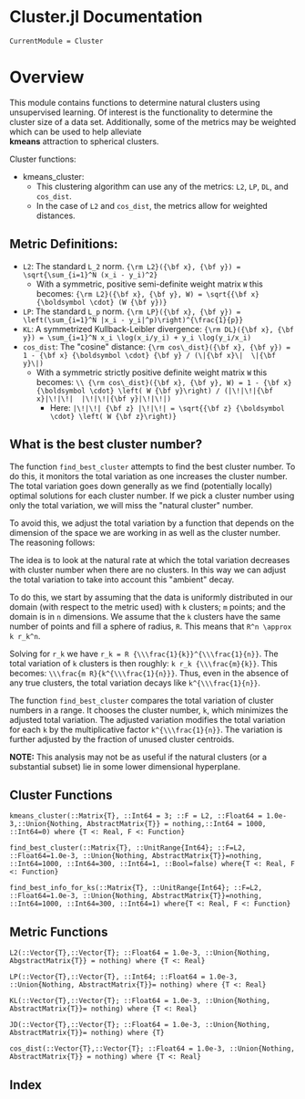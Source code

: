 # Cluster.jl Documentation

```@meta
CurrentModule = Cluster
```

# Overview
This module contains functions to determine natural clusters using unsupervised learning.
Of interest is the functionality to determine the cluster size of a data set.
Additionally, some of the metrics may be weighted which can be used to help alleviate  
**kmeans** attraction to spherical clusters.

Cluster functions:
- kmeans_cluster: 
    - This clustering algorithm can use any of the metrics: `L2`, `LP`, `DL`, and `cos_dist`.
    - In the case of `L2` and `cos_dist`, the metrics allow for weighted distances.

## Metric Definitions:
- `L2`: The standard ``L_2`` norm. ``{\rm L2}({\bf x}, {\bf y}) = \sqrt{\sum_{i=1}^N (x_i - y_i)^2}``
    -  With a symmetric, positive semi-definite weight matrix `W` this becomes: ``{\rm L2}({\bf x}, {\bf y}, W) = \sqrt{{\bf x} {\boldsymbol \cdot} (W {\bf y})}``
- `LP`: The standard ``L_p`` norm. ``{\rm LP}({\bf x}, {\bf y}) = \left(\sum_{i=1}^N |x_i - y_i|^p)\right)^{\frac{1}{p}}``
- `KL`: A symmetrized Kullback-Leibler divergence: ``{\rm DL}({\bf x}, {\bf y}) = \sum_{i=1}^N x_i \log(x_i/y_i) + y_i \log(y_i/x_i)``
- `cos_dist`: The "cosine" distance: ``{\rm cos\_dist}({\bf x}, {\bf y}) = 1 - {\bf x} {\boldsymbol \cdot} {\bf y} / (\|{\bf x}\|  \|{\bf y}\|)``
    - With a symmetric strictly positive definite weight matrix `W` this becomes: 
        ``\\ {\rm cos\_dist}({\bf x}, {\bf y}, W) = 1 - {\bf x} {\boldsymbol \cdot} \left( W {\bf y}\right) / (|\!|\!|{\bf x}|\!|\!|  |\!|\!|{\bf y}|\!|\!|)`` 
        - Here: ``|\!|\!| {\bf z} |\!|\!| = \sqrt{{\bf z} {\boldsymbol \cdot} \left( W {\bf z}\right)}``

## What is the best cluster number?
The function `find_best_cluster` attempts to find the best cluster number.
To do this, it monitors the total variation as one increases the cluster number. The total variation goes 
down generally as we find (potentially locally) optimal solutions for each cluster number.
If we pick a cluster number using only the total variation, we will miss the "natural cluster" number.

To avoid this, we adjust the total variation by a function that depends on the dimension of the space
we are working in as well as the cluster number. The reasoning follows:

The idea is to look at the natural rate at which the total variation decreases with cluster number when 
there are no clusters. In this way we can adjust the total variation to take into account 
this "ambient" decay.

To do this, we start by assuming that the data is uniformly distributed in our domain 
(with respect to the metric used) with `k` clusters; `m` points; and the domain is in `n` dimensions.
We assume that the `k` clusters have the same number of points and fill a sphere 
of radius, `R`. This means that ``R^n \approx k r_k^n``.

Solving for ``r_k`` we have ``r_k = R {\\\frac{1}{k}}^{\\\frac{1}{n}}``.
The total variation of `k` clusters is then roughly: ``k r_k {\\\frac{m}{k}}``. 
This becomes: ``\\\frac{m R}{k^{\\\frac{1}{n}}}``.
Thus, even in the absence of any true clusters, the total variation decays like ``k^{\\\frac{1}{n}}``.

The function `find_best_cluster` compares the total variation of cluster numbers in a range.
It chooses the cluster number, `k`, which minimizes the adjusted total variation.
The adjusted variation modifies the total variation for each `k` by the multiplicative factor  ``k^{\\\frac{1}{n}}``. 
The variation is further adjusted by the 
fraction of unused cluster centroids.

**NOTE:** This analysis may not be as useful if the natural clusters (or a substantial subset) 
lie in some lower dimensional hyperplane.


## Cluster Functions

```@docs
kmeans_cluster(::Matrix{T}, ::Int64 = 3; ::F = L2, ::Float64 = 1.0e-3,::Union{Nothing, AbstractMatrix{T}} = nothing,::Int64 = 1000, ::Int64=0) where {T <: Real, F <: Function}
```

```@docs
find_best_cluster(::Matrix{T}, ::UnitRange{Int64}; ::F=L2, ::Float64=1.0e-3, ::Union{Nothing, AbstractMatrix{T}}=nothing, ::Int64=1000, ::Int64=300, ::Int64=1, ::Bool=false) where{T <: Real, F <: Function}
```

```@docs
find_best_info_for_ks(::Matrix{T}, ::UnitRange{Int64}; ::F=L2, ::Float64=1.0e-3, ::Union{Nothing, AbstractMatrix{T}}=nothing, ::Int64=1000, ::Int64=300, ::Int64=1) where{T <: Real, F <: Function}
```

## Metric Functions

```@docs
L2(::Vector{T},::Vector{T}; ::Float64 = 1.0e-3, ::Union{Nothing, AbgstractMatrix{T}} = nothing) where {T <: Real}
```

```@docs
LP(::Vector{T},::Vector{T}, ::Int64; ::Float64 = 1.0e-3, ::Union{Nothing, AbstractMatrix{T}}= nothing) where {T <: Real}
```

```@docs
KL(::Vector{T},::Vector{T}; ::Float64 = 1.0e-3, ::Union{Nothing, AbstractMatrix{T}}= nothing) where {T <: Real}
```

```@docs
JD(::Vector{T},::Vector{T}; ::Float64 = 1.0e-3, ::Union{Nothing, AbstractMatrix{T}}= nothing) where {T}
```

```@docs
cos_dist(::Vector{T},::Vector{T}; ::Float64 = 1.0e-3, ::Union{Nothing, AbstractMatrix{T}} = nothing) where {T <: Real}
```

## Index

```@index
```

